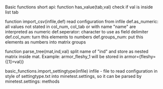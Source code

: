 Basic functions
short api:
function has_value(tab,val)
	check if val is inside list tab

function import_csv(infile,def)
	read configuration from infile
	def.as_numeric: all values not stated in col_num, col_tab or with name "name" are interpreted as numeric
	def.seperator: character to use as field delimiter
	def.col_num: turn this elements to numbers
	def.groups_num: put this elements as numbers into matrix groups

function parse_tree(mat,ind,val)
	split name of "ind" and store as nested matrix inside mat.
	Example: armor_fleshy_1 will be stored in armor={fleshy={[1]=val}}

basic_functions.import_settingtype(infile)
	infile - file to read configuration in style of settingtype.txt into minetest.settings, so it can be parsed by minetest.settings: methods
